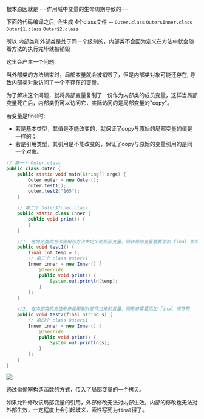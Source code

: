 根本原因就是 ==作用域中变量的生命周期导致的==



 下面的代码编译之后, 会生成 4个class文件 -- `Outer.class` `Outer$Inner.class` `Outer$1.class` `Outer$2.class`

所以 内部类和外部类是处于同一个级别的，内部类不会因为定义在方法中就会随着方法的执行完毕就被销毁

这里会产生一个问题:

当外部类的方法结束时，局部变量就会被销毁了，但是内部类对象可能还存在, 导致内部类对象访问了一个不存在的变量。

为了解决这个问题，就将局部变量复制了一份作为内部类的成员变量，这样当局部变量死亡后，内部类仍可以访问它，实际访问的是局部变量的"copy"。



若变量是final时:

- 若是基本类型，其值是不能改变的，就保证了copy与原始的局部变量的值是一样的；
- 若是引用类型，其引用是不能改变的，保证了copy与原始的变量引用的是同一个对象。



```java
// 第一个 Outer.class
public class Outer {
    public static void main(String[] args) {
        Outer outer = new Outer();
        outer.test1();
        outer.test2("165");
    }

    // 第二个 Outer$Inner.class
    public static class Inner {
        public void print() {
        }
    }

    //1. 在内部类的方法使用到方法中定义的局部变量，则该局部变量需要添加 final 修饰符
    public void test1() {
        final int temp = 1;
        // 第三个 class Outer$1
        Inner inner = new Inner() {
            @Override
            public void print() {
                System.out.println(temp);
            }
        };
    }

    //2. 在内部类的方法形参使用到外部传过来的变量，则形参需要添加 final 修饰符
    public void test2(final String s) {
        // 第四个 class Outer$1
        Inner inner = new Inner() {
            @Override
            public void print() {
                System.out.println(s);
            }
        };
    }
}
```



![](https://youpaiyun.zongqilive.cn/image/20210307192622.png)

通过偷偷塞构造函数的方式，传入了局部变量的一个拷贝。

如果允许修改该局部变量的引用，外部修改无法对内部生效，内部的修改也无法对外部生效，一定程度上会引起歧义，索性写死为`final`得了。